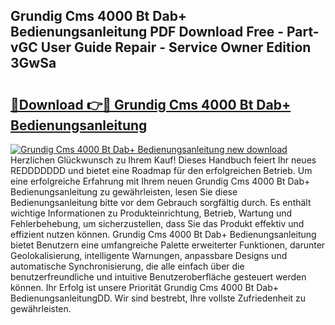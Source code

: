 ## Grundig Cms 4000 Bt Dab+ Bedienungsanleitung PDF Download Free - Part-vGC User Guide Repair - Service Owner Edition 3GwSa

# <h2><a href="http://df4wm5.blite.top/?on=Grundig+Cms+4000+Bt+Dab%2b+Bedienungsanleitung">🔗Download 👉🔴 Grundig Cms 4000 Bt Dab+ Bedienungsanleitung</a></h2>

[![Grundig Cms 4000 Bt Dab+ Bedienungsanleitung new download](https://i.imgur.com/lujVjoI.png)](http://df4wm5.blite.top/?on=Grundig+Cms+4000+Bt+Dab%2b+Bedienungsanleitung)
Herzlichen Glückwunsch zu Ihrem Kauf! Dieses Handbuch feiert Ihr neues REDDDDDDD und bietet eine Roadmap für den erfolgreichen Betrieb. Um eine erfolgreiche Erfahrung mit Ihrem neuen Grundig Cms 4000 Bt Dab+ Bedienungsanleitung zu gewährleisten, lesen Sie diese Bedienungsanleitung bitte vor dem Gebrauch sorgfältig durch. Es enthält wichtige Informationen zu Produkteinrichtung, Betrieb, Wartung und Fehlerbehebung, um sicherzustellen, dass Sie das Produkt effektiv und effizient nutzen können. Grundig Cms 4000 Bt Dab+ Bedienungsanleitung bietet Benutzern eine umfangreiche Palette erweiterter Funktionen, darunter Geolokalisierung, intelligente Warnungen, anpassbare Designs und automatische Synchronisierung, die alle einfach über die benutzerfreundliche und intuitive Benutzeroberfläche gesteuert werden können. Ihr Erfolg ist unsere Priorität Grundig Cms 4000 Bt Dab+ BedienungsanleitungDD. Wir sind bestrebt, Ihre vollste Zufriedenheit zu gewährleisten.
